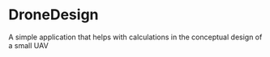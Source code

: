 # DroneDesign
A simple application that helps with calculations in the conceptual design of a small UAV
